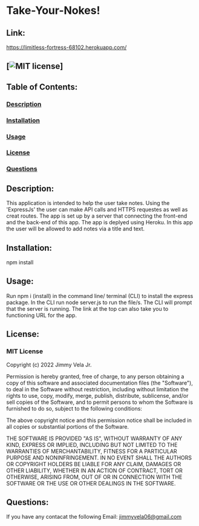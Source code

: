 # **Take-Your-Nokes!**

## Link:

https://limitless-fortress-68102.herokuapp.com/

## [![MIT license](https://img.shields.io/badge/License-MIT-blue.svg)]

## **Table of Contents:**

### [Description](#description)

### [Installation](#installation)

### [Usage](#usage)

### [License](#license)

### [Questions](#questions)

## **Description:**

This application is intended to help the user take notes. Using the 'ExpressJs' the user can make API calls and HTTPS requestes as well as creat routes.
The app is set up by a server that connecting the front-end and the back-end of this app. The app is deplyed using Heroku. In this app the user will be allowed to add notes via a title and text.

## **Installation:**

npm install

## **Usage:**

Run npm i (install) in the command line/ terminal (CLI) to install the express
package. In the CLI run node server.js to run the file/s. The CLI will prompt that the server is running.
The link at the top can also take you to functioning URL for the app.

## **License:**

### MIT License

Copyright (c) 2022 Jimmy Vela Jr.

Permission is hereby granted, free of charge, to any person obtaining a copy
of this software and associated documentation files (the "Software"), to deal
in the Software without restriction, including without limitation the rights
to use, copy, modify, merge, publish, distribute, sublicense, and/or sell
copies of the Software, and to permit persons to whom the Software is
furnished to do so, subject to the following conditions:

The above copyright notice and this permission notice shall be included in all
copies or substantial portions of the Software.

THE SOFTWARE IS PROVIDED "AS IS", WITHOUT WARRANTY OF ANY KIND, EXPRESS OR
IMPLIED, INCLUDING BUT NOT LIMITED TO THE WARRANTIES OF MERCHANTABILITY,
FITNESS FOR A PARTICULAR PURPOSE AND NONINFRINGEMENT. IN NO EVENT SHALL THE
AUTHORS OR COPYRIGHT HOLDERS BE LIABLE FOR ANY CLAIM, DAMAGES OR OTHER
LIABILITY, WHETHER IN AN ACTION OF CONTRACT, TORT OR OTHERWISE, ARISING FROM,
OUT OF OR IN CONNECTION WITH THE SOFTWARE OR THE USE OR OTHER DEALINGS IN THE
SOFTWARE.

## **Questions:**

If you have any contacat the following
Email: <jimmyvela06@gmail.com>
